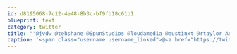 ```yaml
---
id: d8195068-7c12-4e48-8b3c-bf9fb18c61b1
blueprint: text
category: twitter
title: "'@jvdw @tehshane @SpunStudios @loudamedia @austinxt @rtaylor Anyone up for Fish Taco Friday?"
caption: '<span class="username username_linked">@<a href="https://twitter.com/jvdw" title="John van der Woude">jvdw</a></span> @tehshane <span class="username username_linked">@<a href="https://twitter.com/SpunStudios" title="Spun Studios">SpunStudios</a></span> @loudamedia <span class="username username_linked">@<a href="https://twitter.com/austinxt" title="Zenia Austin">austinxt</a></span> <span class="username username_linked">@<a href="https://twitter.com/rtaylor" title="Elon Musk">rtaylor</a></span> Anyone up for Fish Taco Friday?'
---
```

